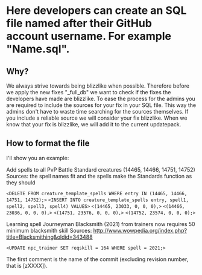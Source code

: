 Here developers can create an SQL file named after their GitHub account username. For example "Name.sql".
==========


Why?
-------
We always strive towards being blizzlike when possible. Therefore before we apply the new fixes "_full_db"
we want to check if the fixes the developers have made are blizzlike.
To ease the process for the admins you are required to include the sources for your fix in your SQL file.
This way the admins don't have to waste time searching for the sources themselves. If you include a
reliable source we will consider your fix blizzlike.
When we know that your fix is blizzlike, we will add it to the current updatepack.


How to format the file
-------
I'll show you an example:

Add spells to all PvP Battle Standard creatures (14465, 14466, 14751, 14752)
Sources: the spell names fit and the spells make the Standards function as they should

`<DELETE FROM creature_template_spells WHERE entry IN (14465, 14466, 14751, 14752);>`
`<INSERT INTO creature_template_spells entry, spell1, spell2, spell3, spell4) VALUES>`
`<(14465, 23033, 0, 0, 0),>`
`<(14466, 23036, 0, 0, 0),>`
`<(14751, 23576, 0, 0, 0),>`
`<(14752, 23574, 0, 0, 0);>`


Learning spell Journeyman Blacksmith (2021) from trainers now requires 50 minimum blacksmith skill
Sources: http://www.wowpedia.org/index.php?title=Blacksmithing&oldid=343488

`<UPDATE npc_trainer SET reqskill = 164 WHERE spell = 2021;>`

The first comment is the name of the commit (excluding revision number, that is [zXXXX]).